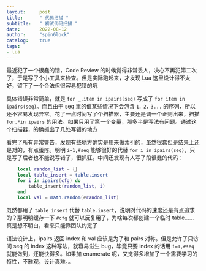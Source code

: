 ```yaml
---
layout:     post
title:      " 代码扫描 "
subtitle:   " 初试代码扫描 "
date:       2022-08-12
author:     "spin6lock"
catalog:    true
tags:
- lua
---
```


最近犯了一个很蠢的错，Code Review 的时候觉得非常丢人，决心不再犯第二次了，于是写了个小工具来检查。但是实际跑起来，才发现 Lua 这里设计得不太好，留下了一个合法但很容易犯错的坑

具体错误非常简单，就是 `for _,item in ipairs(seq)` 写成了 `for item in ipairs(seq)`。而且由于 seq 里的值某些情况下会包含 `1，2，3...` 的序列，所以还不容易发现异常。花了一点时间写了个扫描器，主要还是调一个正则出来，扫描 `for.*in ipairs` 的用法。如果只用了第一个变量，那多半是写法有问题。通过这个扫描器，的确抓出了几处写错的地方

看完了所有异常警告，发现有些地方确实是用来做索引的，虽然很蠢但是结果上还是对的，有点蛋疼。明明 `i=1,#seq` 能够很好的代替 `for i in ipairs(seq)`，只是写了后者也不能说写错了，很抓狂。中间还发现有人写了段很蠢的代码：

```lua
    local random_list = {}
    local table_insert = table.insert
    for i in ipairs(cfg) do
        table_insert(random_list, i)
    end
    local val = math.random(#random_list)
```

既然都用了 `table_insert` 代替 `table.insert`，说明对代码的速度还是有点追求的？那明明缓存一下 `#cfg` 就可以反复用了，为啥每次都创建一个临时 table…… 真是想不明白，看来只能靠团队约定了

语法设计上，ipairs 返回 index 和 val 应该是为了和 pairs 对称。但是允许了只访问 seq 的 index 这种写法，就容易滋生 bug，毕竟只要 index 的话用 `i=1,#seq` 就能做到，还能快得多。如果加 enumerate 呢，又觉得多增加了一个需要学习的特性，不雅观，设计真难。。

